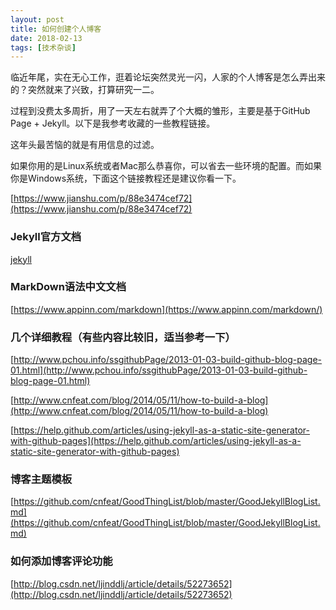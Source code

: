 ```yaml
---
layout: post
title: 如何创建个人博客
date: 2018-02-13
tags: [技术杂谈]
---
```



临近年尾，实在无心工作，逛着论坛突然灵光一闪，人家的个人博客是怎么弄出来的？突然就来了兴致，打算研究一二。

过程到没费太多周折，用了一天左右就弄了个大概的雏形，主要是基于GitHub Page + Jekyll。以下是我参考收藏的一些教程链接。

这年头最苦恼的就是有用信息的过滤。

如果你用的是Linux系统或者Mac那么恭喜你，可以省去一些环境的配置。而如果你是Windows系统，下面这个链接教程还是建议你看一下。

[https://www.jianshu.com/p/88e3474cef72](https://www.jianshu.com/p/88e3474cef72)

### Jekyll官方文档

[jekyll](https://www.jekyll.com.cn/)

### MarkDown语法中文文档
[https://www.appinn.com/markdown](https://www.appinn.com/markdown/)

### 几个详细教程（有些内容比较旧，适当参考一下）

[http://www.pchou.info/ssgithubPage/2013-01-03-build-github-blog-page-01.html](http://www.pchou.info/ssgithubPage/2013-01-03-build-github-blog-page-01.html)

[http://www.cnfeat.com/blog/2014/05/11/how-to-build-a-blog](http://www.cnfeat.com/blog/2014/05/11/how-to-build-a-blog)

[https://help.github.com/articles/using-jekyll-as-a-static-site-generator-with-github-pages](https://help.github.com/articles/using-jekyll-as-a-static-site-generator-with-github-pages)

### 博客主题模板

[https://github.com/cnfeat/GoodThingList/blob/master/GoodJekyllBlogList.md](https://github.com/cnfeat/GoodThingList/blob/master/GoodJekyllBlogList.md)

### 如何添加博客评论功能

[http://blog.csdn.net/ljinddlj/article/details/52273652](http://blog.csdn.net/ljinddlj/article/details/52273652)

